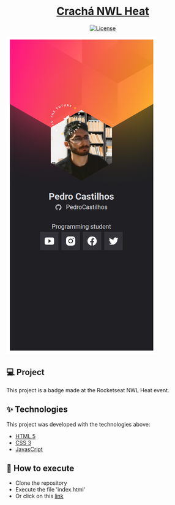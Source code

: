 <h1 align="center"> <a href="https://pedrocastilhos.github.io/cracha/" target="_blank">Crachá NWL Heat</a> </h1>

<p align="center">
  <a href="https://github.com/PedroCastilhos/cracha/blob/main/LICENSE" target="_blank">
  <img alt="License" src="https://img.shields.io/static/v1?label=license&message=MIT&color=069446&labelColor=000000">
  </a>
</p>

<img src="https://github.com/PedroCastilhos/cracha/blob/main/printscreen.png?raw=true" alt="Crachá">

## 💻 Project

This project is a badge made at the Rocketseat NWL Heat event.

## ✨ Technologies

This project was developed with the technologies above:

- [HTML 5](https://developer.mozilla.org/en-US/docs/Web/HTML)
- [CSS 3](https://developer.mozilla.org/en-US/docs/Web/CSS)
- [JavasCript](https://developer.mozilla.org/en-US/docs/Web/JavaScript)

## 🚀 How to execute

- Clone the repository
- Execute the file 'index.html'
- Or click on this [link](https://pedrocastilhos.github.io/cracha/)
